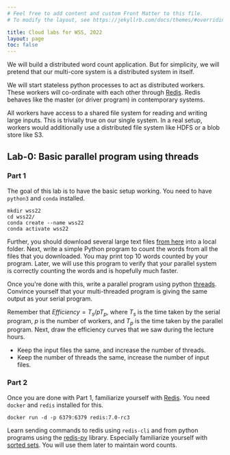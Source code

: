 ```yaml
---
# Feel free to add content and custom Front Matter to this file.
# To modify the layout, see https://jekyllrb.com/docs/themes/#overriding-theme-defaults

title: Cloud labs for WSS, 2022
layout: page
toc: false
---
```


We will build a distributed word count application. But for simplicity, we will
pretend that our multi-core system is a distributed system in itself.

We will start stateless python processes to act as distributed workers. These
workers will co-ordinate with each other through [Redis](https://redis.io/).
Redis behaves like the master (or driver program) in contemporary systems.

All workers have access to a shared file system for reading and writing large
inputs. This is trivially true on our single system. In a real setup, workers 
would additionally use a distributed file system like HDFS or a blob store like 
S3.

## Lab-0: Basic parallel program using threads

### Part 1
The goal of this lab is to have the basic setup working. You need to have
`python3` and `conda` installed.

```commandline
mkdir wss22
cd wss22/
conda create --name wss22
conda activate wss22
```

Further, you should download several large text files
[from here](https://www.gutenberg.org/browse/scores/top) into a local folder. 
Next, write a simple Python program to count the words from all the files that 
you downloaded. You may print top 10 words counted by your program. Later, we
will use this program to verify that your parallel system is correctly
counting the words and is hopefully much faster.

Once you're done with this, write a parallel program using python
[threads](https://docs.python.org/3/library/threading.html). Convince yourself
that your multi-threaded program is giving the same output as your serial
program. 

Remember that $Efficiency = T_s / p T_p$, where $T_s$ is the time taken by the
serial program, $p$ is the number of workers, and $T_p$ is the time taken by the
parallel program. Next, draw the efficiency curves that we saw during the
lecture hours. 

* Keep the input files the same, and increase the number of threads. 
* Keep the number of threads the same, increase the number of input files. 

### Part 2
Once you are done with Part 1, familiarize yourself with
[Redis](https://redis.io/).  You need `docker` and `redis` installed for this.

```
docker run -d -p 6379:6379 redis:7.0-rc3
```

Learn sending commands to redis using `redis-cli`
and from python programs using the [redis-py](https://github.com/redis/redis-py)
library. Especially familiarize yourself with [sorted
sets](https://redis.io/commands/zadd/). You will use them later to maintain word
counts.